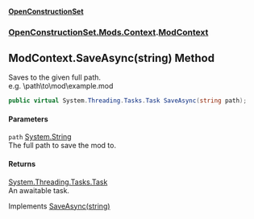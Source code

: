 #### [OpenConstructionSet](index.md 'index')
### [OpenConstructionSet.Mods.Context](index.md#OpenConstructionSet_Mods_Context 'OpenConstructionSet.Mods.Context').[ModContext](bg5IPPU_c0JbekfhoR9TnQ.md 'OpenConstructionSet.Mods.Context.ModContext')
## ModContext.SaveAsync(string) Method
Saves to the given full path.  
e.g. \path\to\mod\example.mod  
```csharp
public virtual System.Threading.Tasks.Task SaveAsync(string path);
```
#### Parameters
<a name='OpenConstructionSet_Mods_Context_ModContext_SaveAsync(string)_path'></a>
`path` [System.String](https://docs.microsoft.com/en-us/dotnet/api/System.String 'System.String')  
The full path to save the mod to.
  
#### Returns
[System.Threading.Tasks.Task](https://docs.microsoft.com/en-us/dotnet/api/System.Threading.Tasks.Task 'System.Threading.Tasks.Task')  
An awaitable task.

Implements [SaveAsync(string)](+zpki8Owhj_qPn7fFl0F4A.md 'OpenConstructionSet.Mods.Context.IModContext.SaveAsync(string)')  
